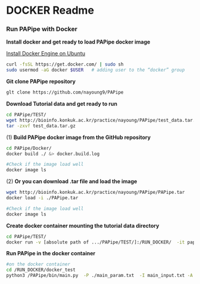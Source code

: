 # DOCKER Readme

### Run PAPipe with Docker

**Install docker and get ready to load PAPipe docker image**

[Install Docker Engine on Ubuntu](https://docs.docker.com/engine/install/ubuntu/)

```bash
curl -fsSL https://get.docker.com/ | sudo sh
sudo usermod -aG docker $USER 	# adding user to the “docker” group
```

**Git clone PAPipe repository**

```bash
glt clone https://github.com/nayoung9/PAPipe
```

**Download Tutorial data and get ready to run** 

```bash
cd PAPipe/TEST/
wget http://bioinfo.konkuk.ac.kr/practice/nayoung/PAPipe/test_data.tar.gz
tar -zxvf test_data.tar.gz
```

(1) **Build PAPipe docker image from the GitHub repository**

```bash
cd PAPipe/Docker/
docker build ./ &> docker.build.log

#Check if the image load well 
docker image ls 
```

(2) **Or you can download .tar file and load the image** 

```bash
wget http://bioinfo.konkuk.ac.kr/practice/nayoung/PAPipe/PAPipe.tar
docker load -i ./PAPipe.tar

#Check if the image load well 
docker image ls 
```

**Create docker container mounting the tutorial data directory** 

```bash
cd PAPipe/TEST/
docker run -v [absolute path of .../PAPipe/TEST/]:/RUN_DOCKER/  -it pap_docker:latest
```

**Run PAPipe in the docker container** 

```bash
#on the docker container
cd /RUN_DOCKER/docker_test
python3 /PAPipe/bin/main.py  -P ./main_param.txt  -I main_input.txt -A main_sample.txt &> log
```

